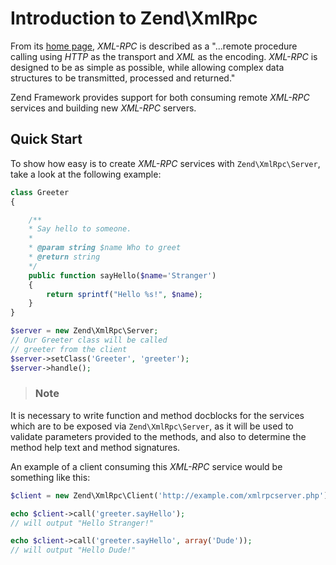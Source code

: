 # Introduction to Zend\\XmlRpc

From its [home page](http://www.xmlrpc.com/), *XML-RPC* is described as a "...remote procedure
calling using *HTTP* as the transport and *XML* as the encoding. *XML-RPC* is designed to be as
simple as possible, while allowing complex data structures to be transmitted, processed and
returned."

Zend Framework provides support for both consuming remote *XML-RPC* services and building new
*XML-RPC* servers.

## Quick Start

To show how easy is to create *XML-RPC* services with `Zend\XmlRpc\Server`, take a look at the
following example:

```php
class Greeter
{

    /**
    * Say hello to someone.
    *
    * @param string $name Who to greet
    * @return string
    */
    public function sayHello($name='Stranger')
    {
        return sprintf("Hello %s!", $name);
    }
}

$server = new Zend\XmlRpc\Server;
// Our Greeter class will be called
// greeter from the client
$server->setClass('Greeter', 'greeter');
$server->handle();
```

> ### Note
It is necessary to write function and method docblocks for the services which are to be exposed via
`Zend\XmlRpc\Server`, as it will be used to validate parameters provided to the methods, and also to
determine the method help text and method signatures.

An example of a client consuming this *XML-RPC* service would be something like this:

```php
$client = new Zend\XmlRpc\Client('http://example.com/xmlrpcserver.php');

echo $client->call('greeter.sayHello');
// will output "Hello Stranger!"

echo $client->call('greeter.sayHello', array('Dude'));
// will output "Hello Dude!"
```
